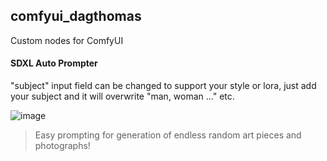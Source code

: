 ## comfyui_dagthomas

Custom nodes for ComfyUI

#### SDXL Auto Prompter

"subject" input field can be changed to support your style or lora, just add your subject and it will overwrite "man, woman ..." etc.

![image](https://github.com/dagthomas/comfyui_dagthomas/assets/4311672/bbe46597-1dbf-4f85-adbb-5a7f7bf95f77)

> Easy prompting for generation of endless random art pieces and photographs!
